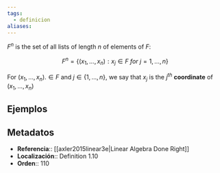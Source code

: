 ```yaml
---
tags:
  - definicion
aliases:
---
```

$F^{n}$ is the set of all lists of length $n$ of elements of $F$:

$$F^{n} = \{(x_1, \dots, x_n):x_j \in F\ for\ j = 1, \dots, n\}$$

For $(x_1, \dots, x_n). \in F$ and $j \in \{1, \dots, n\}$, we say that $x_j$ is the $j^{th}$ **coordinate** of $(x_1, \dots, x_n)$

## Ejemplos

## Metadatos
- **Referencia**:: [[axler2015linear3e|Linear Algebra Done Right]]
- **Localización**:: Definition 1.10
- **Orden**:: 110
